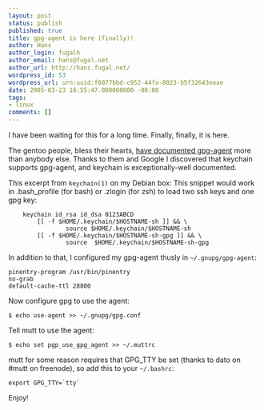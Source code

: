 ```yaml
---
layout: post
status: publish
published: true
title: gpg-agent is here (finally)!
author: Hans
author_login: fugalh
author_email: hans@fugal.net
author_url: http://hans.fugal.net/
wordpress_id: 53
wordpress_url: urn:uuid:f6077bbd-c952-44fa-8023-b5f32643eaae
date: 2005-03-23 16:55:47.000000000 -08:00
tags:
- linux
comments: []
---
```

<p>I have been waiting for this for a long time. Finally, finally, it is here.</p>

<p>The gentoo people, bless their hearts, <a href="http://www.gentoo.org/doc/en/gnupg-user.xml#doc_chap4">have documented
gpg-agent</a> more than
anybody else. Thanks to them and Google I discovered that keychain supports
gpg-agent, and keychain is exceptionally-well documented.</p>

<p>This excerpt from <code>keychain(1)</code> on my Debian box:
    This snippet would work in .bash_profile (for bash) or .zlogin (for
    zsh) to load two ssh keys and one gpg key:</p>

<pre><code>    keychain id_rsa id_dsa 0123ABCD
        [[ -f $HOME/.keychain/$HOSTNAME-sh ]] &amp;&amp; \
                source $HOME/.keychain/$HOSTNAME-sh
        [[ -f $HOME/.keychain/$HOSTNAME-sh-gpg ]] &amp;&amp; \
                source  $HOME/.keychain/$HOSTNAME-sh-gpg
</code></pre>

<p>In addition to that, I configured my gpg-agent thusly in <code>~/.gnupg/gpg-agent</code>:</p>

<pre><code>pinentry-program /usr/bin/pinentry
no-grab
default-cache-ttl 28800
</code></pre>

<p>Now configure gpg to use the agent:</p>

<pre><code>$ echo use-agent &gt;&gt; ~/.gnupg/gpg.conf
</code></pre>

<p>Tell mutt to use the agent:</p>

<pre><code>$ echo set pgp_use_gpg_agent &gt;&gt; ~/.muttrc
</code></pre>

<p>mutt for some reason requires that GPG_TTY be set (thanks to dato on #mutt on
freenode), so add this to your
<code>~/.bashrc</code>:</p>

<pre><code>export GPG_TTY=`tty`
</code></pre>

<p>Enjoy!</p>
